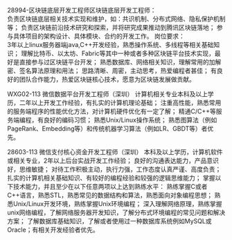 28994-区块链底层开发工程师区块链底层开发工程师： 	
负责区块链底层相关技术实现和维护，如：共识机制、分布式网络、隐私保护机制等；
 负责区块链前沿技术研究和探索，并将研究成果推动到腾讯区块链落地；
 参与具体项目的架构设计、具体模块、合约的开发工作。
岗位要求：	
3年以上linux服务器端java,C++开发经验，熟悉操作系统、多线程等相关基础知识；
 理解比特币、以太坊、Fabric等其中一种或者多种区块链平台技术实现，最好是直接参与过区块链平台开发；
 熟悉数据库、网络相关知识，理解常用的加解密、签名算法原理和用法；
 思路清晰、周密，主动思考，热爱编程者甚佳；
 有良好的团队合作能力，热爱区块链核心技术，愿意为区块链发展做贡献。


 WXG02-113 微信数据平台开发工程师（深圳）
 计算机相关专业本科及以上学历，二年以上开发工作经验，有扎实的计算机理论基础； 注重高性能，熟悉常用的服务端程序的性能优化方法，对计算机硬件优化有一定了解； 精通C/C++等服务端编程，有良好的编码习惯； 熟悉Unix/Linux操作系统； 熟悉图算法（例如PageRank、Embedding等）和传统机器学习算法（例如LR、GBDT等）者优先。


 28603-113 微信支付核心资金开发工程师（深圳）
本科及以上学历，计算机软件或相关专业，2年以上后台实战开发工作经验；
 良好的沟通表达能力，产品意识好，思维敏捷；
 对待工作积极主动，执行力强，工作态度认真严谨、高度负责；
 扎实的计算机相关基础知识、有较好的编程经验和较强的逻辑思维能力；
 掌握以下技术能力，并且至少在以下任意两项以上达到熟练水平：
 熟练掌握C或者C++语言，熟悉STL，熟悉常见的数据结构和算法，熟悉面向对象编程思想；
 熟悉Unix/Linux开发环境，熟练掌握Unix环境编程；
 深入理解网络原理，熟练掌握unix网络编程，了解网络服务器开发知识，了解分布式环境编程的常见问题和解决方案；
 了解数据库基础知识，了解或者使用过一种数据库系统例如MySQL或Oracle；有相关开发经验者优先。
